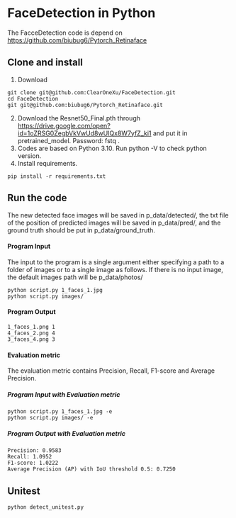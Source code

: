 # FaceDetection in Python

The FacceDetection code is depend on https://github.com/biubug6/Pytorch_Retinaface

## Clone and install
1. Download 
```Shell
git clone git@github.com:ClearOneXu/FaceDetection.git
cd FaceDetection
git git@github.com:biubug6/Pytorch_Retinaface.git
```

2. Download the Resnet50_Final.pth through https://drive.google.com/open?id=1oZRSG0ZegbVkVwUd8wUIQx8W7yfZ_ki1 and put it in pretrained_model. Password: fstq .
3. Codes are based on Python 3.10. Run python -V to check python version.
4. Install requirements.
```Shell
pip install -r requirements.txt
```

## Run the code
The new detected face images will be saved in p_data/detected/, the txt file of the position of predicted images will be saved in p_data/pred/, and the ground truth should be put in p_data/ground_truth.

#### Program Input

The input to the program is a single argument either specifying a path to a folder of images or to a single image as follows. If there is no input image, the default images path will be p_data/photos/
```Shell
python script.py 1_faces_1.jpg
python script.py images/
```

#### Program Output
```Shell
1_faces_1.png 1
4_faces_2.png 4
3_faces_4.png 3
```


#### Evaluation metric
The evaluation metric contains Precision, Recall, F1-score and Average Precision. 
##### Program Input with Evaluation metric
```Shell
python script.py 1_faces_1.jpg -e
python script.py images/ -e
```
##### Program Output with Evaluation metric
```Shell
Precision: 0.9583
Recall: 1.0952
F1-score: 1.0222
Average Precision (AP) with IoU threshold 0.5: 0.7250
```

## Unitest
```Shell
python detect_unitest.py
```